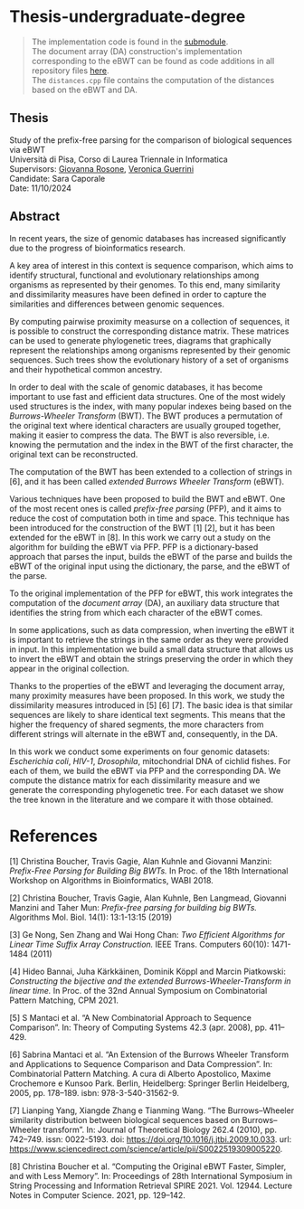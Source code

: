 # Thesis-undergraduate-degree

> The implementation code is found in the [submodule](https://github.com/SaraCaporale/PFP-eBWT). \
> The document array (DA) construction's implementation corresponding to the eBWT can be found as code additions in all repository files [here](https://github.com/SaraCaporale/PFP-eBWT/commit/a8c2eabad520b9cba52cbdda5b1f1183f0aa7f87). \
> The `distances.cpp` file contains the computation of the distances based on the eBWT and DA.

## Thesis 

Study of the prefix-free parsing for the comparison of biological sequences via eBWT \
Università di Pisa, Corso di Laurea Triennale in Informatica \
Supervisors: [Giovanna Rosone](https://github.com/giovannarosone), [Veronica Guerrini](https://github.com/veronicaguerrini) \
Candidate: Sara Caporale \
Date: 11/10/2024

## Abstract

In recent years, the size of genomic databases has increased significantly due to the progress of bioinformatics research.

A key area of interest in this context is sequence comparison, which aims to identify structural, functional and evolutionary relationships among organisms as represented by their genomes. To this end, many similarity and dissimilarity measures have been defined in order to capture the similarities and differences between genomic sequences. 

By computing pairwise proximity measurse on a collection of sequences, it is possible to construct the corresponding distance matrix. These matrices can be used to generate phylogenetic trees, diagrams that graphically represent the relationships among organisms represented by their genomic sequences. Such trees show the evolutionary history of a set of organisms and their hypothetical common ancestry.

In order to deal with the scale of genomic databases, it has become important to use fast and efficient data structures. One of the most widely used structures is the index, with many popular indexes being based on the _Burrows-Wheeler Transform_ (BWT). The BWT produces a permutation of the original text where identical characters are usually grouped together, making it easier to compress the data. The BWT is also reversible, i.e. knowing the permutation and the index in the BWT of the first character, the original text can be reconstructed.

The computation of the BWT has been extended to a collection of strings in [6], and it has been called _extended Burrows Wheeler Transform_ (eBWT).

Various techniques have been proposed to build the BWT and eBWT. One of the most recent ones is called _prefix-free parsing_ (PFP), and it aims to reduce the cost of computation both in time and space. This technique has been introduced for the construction of the BWT [1] [2], but it has been extended for the eBWT in [8]. In this work we carry out a study on the algorithm for building the eBWT via PFP. PFP is a dictionary-based approach that parses the input, builds the eBWT of the parse and builds the eBWT of the original input using the dictionary, the parse, and the eBWT of the parse.

To the original implementation of the PFP for eBWT, this work integrates the computation of the _document array_ (DA), an auxiliary data structure that identifies the string from which each character of the eBWT comes. 

In some applications, such as data compression, when inverting the eBWT it is important to retrieve the strings in the same order as they were provided in input. In this implementation we build a small data structure that allows us to invert the eBWT and obtain the strings preserving the order in which they appear in the original collection.

Thanks to the properties of the eBWT and leveraging the document array, many proximity measures have been proposed. In this work, we study the dissimilarity measures introduced in [5] [6] [7]. The basic idea is that similar sequences are likely to share identical text segments. This means that the higher the frequency of shared segments, the more characters from different strings will alternate in the eBWT and, consequently, in the DA.

In this work we conduct some experiments on four genomic datasets: _Escherichia coli_, _HIV-1_, _Drosophila_, mitochondrial DNA of cichlid fishes. For each of them, we build the eBWT via PFP and the corresponding DA. We compute the distance matrix for each dissimilarity measure and we generate the corresponding phylogenetic tree. For each dataset we show the tree known in the literature and we compare it with those obtained.

# References

[1] Christina Boucher, Travis Gagie, Alan Kuhnle and Giovanni Manzini: *Prefix-Free Parsing for Building Big BWTs.* In Proc. of the 18th International Workshop on Algorithms in Bioinformatics, WABI 2018.

[2] Christina Boucher, Travis Gagie, Alan Kuhnle, Ben Langmead, Giovanni Manzini and Taher Mun: *Prefix-free parsing for building big BWTs.* Algorithms Mol. Biol. 14(1): 13:1-13:15 (2019)

[3] Ge Nong, Sen Zhang and Wai Hong Chan: *Two Efficient Algorithms for Linear Time Suffix Array Construction.* IEEE Trans. Computers 60(10): 1471-1484 (2011)

[4] Hideo Bannai, Juha Kärkkäinen, Dominik Köppl and Marcin Piatkowski: *Constructing the bijective and the extended Burrows-Wheeler-Transform in linear time.* In Proc. of the 32nd Annual Symposium on Combinatorial Pattern Matching, CPM 2021.

[5] S Mantaci et al. “A New Combinatorial Approach to Sequence Comparison”. In: Theory of Computing Systems 42.3 (apr. 2008), pp. 411–429.

[6] Sabrina Mantaci et al. “An Extension of the Burrows Wheeler Transform and Applications to Sequence Comparison and Data Compression”. In: Combinatorial Pattern Matching. A cura di Alberto Apostolico, Maxime Crochemore e Kunsoo Park. Berlin, Heidelberg: Springer Berlin Heidelberg, 2005, pp. 178–189. isbn: 978-3-540-31562-9.

[7] Lianping Yang, Xiangde Zhang e Tianming Wang. “The Burrows–Wheeler similarity distribution between biological sequences based on Burrows–Wheeler transform”. In: Journal of Theoretical Biology 262.4 (2010), pp. 742–749. issn: 0022-5193. doi: https://doi.org/10.1016/j.jtbi.2009.10.033. url: https://www.sciencedirect.com/science/article/pii/S0022519309005220.

[8] Christina Boucher et al. “Computing the Original eBWT Faster, Simpler, and with Less Memory”. In: Proceedings of 28th International Symposium in String Processing and Information Retrieval SPIRE 2021. Vol. 12944. Lecture Notes in Computer Science. 2021, pp. 129–142.
